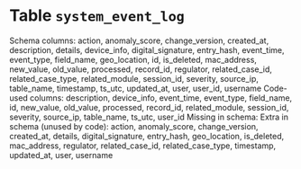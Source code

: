 ﻿# Table `system_event_log`
Schema columns: action, anomaly_score, change_version, created_at, description, details, device_info, digital_signature, entry_hash, event_time, event_type, field_name, geo_location, id, is_deleted, mac_address, new_value, old_value, processed, record_id, regulator, related_case_id, related_case_type, related_module, session_id, severity, source_ip, table_name, timestamp, ts_utc, updated_at, user, user_id, username
Code-used columns: description, device_info, event_time, event_type, field_name, id, new_value, old_value, processed, record_id, related_module, session_id, severity, source_ip, table_name, ts_utc, user_id
Missing in schema: 
Extra in schema (unused by code): action, anomaly_score, change_version, created_at, details, digital_signature, entry_hash, geo_location, is_deleted, mac_address, regulator, related_case_id, related_case_type, timestamp, updated_at, user, username
